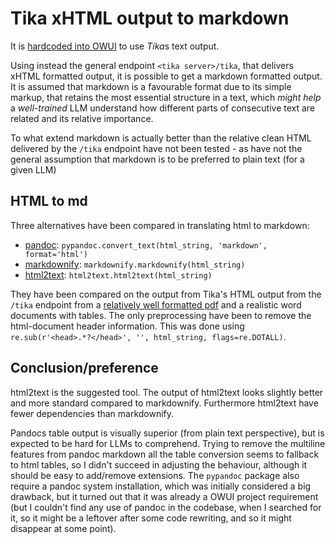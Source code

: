 # Tika xHTML output to markdown

It is [hardcoded into OWUI](
https://github.com/open-webui/open-webui/blob/b5f4c85bb196c16a775802907aedd87366f58b0f/backend/open_webui/retrieval/loaders/main.py#L114C1-L114C32
) to use *Tika*s text output.

Using instead the general endpoint `<tika server>/tika`, that delivers xHTML 
formatted output, it is possible to get a markdown formatted output.
It is assumed that markdown is a favourable format due to its simple markup, that
retains the most essential structure in a text, which _might help_ a 
_well-trained_ LLM understand how different parts of consecutive text are related
and its relative importance. 

To what extend markdown is actually better than the relative clean HTML delivered
by the `/tika` endpoint have not been tested - as have not the general assumption
that markdown is to be preferred to plain text (for a given LLM)

## HTML to md

Three alternatives have been compared in translating html to markdown:

- [pandoc](https://github.com/JessicaTegner/pypandoc): `pypandoc.convert_text(html_string, 'markdown', format='html')`
- [markdownify](https://github.com/matthewwithanm/python-markdownify): `markdownify.markdownify(html_string)`
- [html2text](https://github.com/Alir3z4/html2text): `html2text.html2text(html_string)`

They have been compared on the output from Tika's HTML output from the `/tika` 
endpoint from a [relatively well formatted pdf](
https://www.retsinformation.dk/api/pdf/233638
) and a realistic word documents with tables. 
The only preprocessing have been to remove 
the html-document header information. This was done using 
`re.sub(r'<head>.*?</head>', '', html_string, flags=re.DOTALL)`.

## Conclusion/preference

html2text is the suggested tool. The output of html2text looks slightly better 
and more standard compared to markdownify. Furthermore html2text have fewer 
dependencies than markdownify. 

Pandocs table output is visually superior (from plain text perspective), but is
expected to be hard for LLMs to comprehend. Trying to remove the multiline 
features from pandoc markdown all the table conversion seems to fallback to html
tables, so I didn't succeed in adjusting the
behaviour, although it should be easy to add/remove extensions.
The `pypandoc` package also require a pandoc system installation, which was 
initially considered a big drawback, but it turned out that it was already a OWUI
project requirement (but I couldn't find any use of pandoc in the codebase, when 
I searched for it, so it might be a leftover after some code rewriting, and so it
might disappear at some point). 